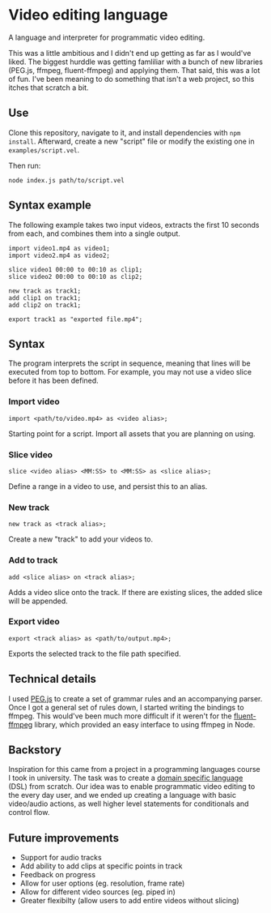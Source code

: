 # Video editing language
A language and interpreter for programmatic video editing.

This was a little ambitious and I didn't end up getting as far as I would've liked. The biggest hurddle was getting famliliar with a bunch of new libraries (PEG.js, ffmpeg, fluent-ffmpeg) and applying them. That said, this was a lot of fun. I've been meaning to do something that isn't a web project, so this itches that scratch a bit.

## Use
Clone this repository, navigate to it, and install dependencies with `npm install`. Afterward, create a new "script" file or modify the existing one in `examples/script.vel`.

Then run:
```
node index.js path/to/script.vel
```

## Syntax example
The following example takes two input videos, extracts the first 10 seconds from each, and combines them into a single output.

```
import video1.mp4 as video1;
import video2.mp4 as video2;

slice video1 00:00 to 00:10 as clip1;
slice video2 00:00 to 00:10 as clip2;

new track as track1;
add clip1 on track1;
add clip2 on track1;

export track1 as "exported file.mp4";
```

## Syntax
The program interprets the script in sequence, meaning that lines will be executed from top to bottom. For example, you may not use a video slice before it has been defined.

### Import video
`import <path/to/video.mp4> as <video alias>;`

Starting point for a script. Import all assets that you are planning on using.

### Slice video
`slice <video alias> <MM:SS> to <MM:SS> as <slice alias>;`

Define a range in a video to use, and persist this to an alias.

### New track
`new track as <track alias>;`

Create a new "track" to add your videos to.

### Add to track
`add <slice alias> on <track alias>;`

Adds a video slice onto the track. If there are existing slices, the added slice will be appended.

### Export video
`export <track alias> as <path/to/output.mp4>;`

Exports the selected track to the file path specified.

## Technical details
I used [PEG.js](https://pegjs.org) to create a set of grammar rules and an accompanying parser. Once I got a general set of rules down, I started writing the bindings to ffmpeg. This would've been much more difficult if it weren't for the [fluent-ffmpeg](https://github.com/fluent-ffmpeg/node-fluent-ffmpeg) library, which provided an easy interface to using ffmpeg in Node.

## Backstory
Inspiration for this came from a project in a programming languages course I took in university. The task was to create a [domain specific language](https://en.wikipedia.org/wiki/Domain-specific_language) (DSL) from scratch. Our idea was to enable programmatic video editing to the every day user, and we ended up creating a language with basic video/audio actions, as well higher level statements for conditionals and control flow.

## Future improvements
- Support for audio tracks
- Add ability to add clips at specific points in track
- Feedback on progress
- Allow for user options (eg. resolution, frame rate)
- Allow for different video sources (eg. piped in)
- Greater flexibilty (allow users to add entire videos without slicing)
